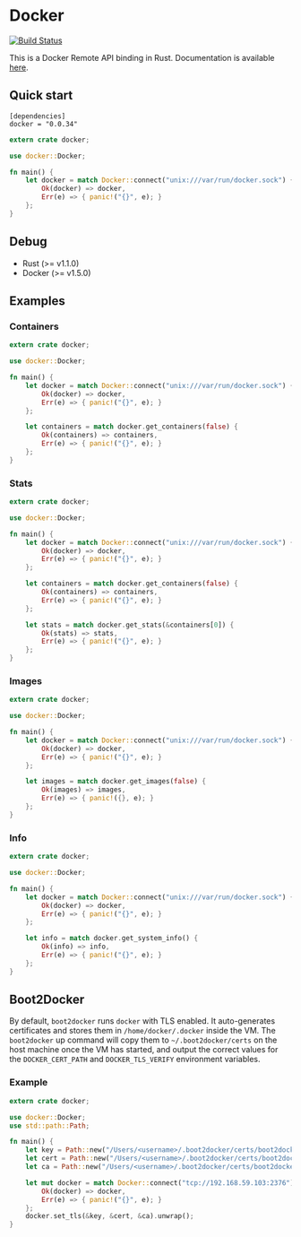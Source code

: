 # Docker

[![Build Status](https://travis-ci.org/ghmlee/rust-docker.svg)](https://travis-ci.org/ghmlee/rust-docker)

This is a Docker Remote API binding in Rust. Documentation is available [here](https://ghmlee.github.io/rust-docker/doc/docker).

## Quick start

```
[dependencies]
docker = "0.0.34"
```

```rust
extern crate docker;

use docker::Docker;

fn main() {
    let docker = match Docker::connect("unix:///var/run/docker.sock") {
    	Ok(docker) => docker,
        Err(e) => { panic!("{}", e); }
    };
}
```

## Debug
* Rust (>= v1.1.0)
* Docker (>= v1.5.0)

## Examples

### Containers

```rust
extern crate docker;

use docker::Docker;

fn main() {
    let docker = match Docker::connect("unix:///var/run/docker.sock") {
    	Ok(docker) => docker,
        Err(e) => { panic!("{}", e); }
    };

    let containers = match docker.get_containers(false) {
        Ok(containers) => containers,
        Err(e) => { panic!("{}", e); }
    };
}
```

### Stats

```rust
extern crate docker;

use docker::Docker;

fn main() {
    let docker = match Docker::connect("unix:///var/run/docker.sock") {
    	Ok(docker) => docker,
        Err(e) => { panic!("{}", e); }
    };

    let containers = match docker.get_containers(false) {
        Ok(containers) => containers,
        Err(e) => { panic!("{}", e); }
    };

    let stats = match docker.get_stats(&containers[0]) {
        Ok(stats) => stats,
        Err(e) => { panic!("{}", e); }
    };
}
```

### Images

```rust
extern crate docker;

use docker::Docker;

fn main() {
    let docker = match Docker::connect("unix:///var/run/docker.sock") {
    	Ok(docker) => docker,
        Err(e) => { panic!("{}", e); }
    };

    let images = match docker.get_images(false) {
        Ok(images) => images,
        Err(e) => { panic!({}, e); }
    };
}

```

### Info

```rust
extern crate docker;

use docker::Docker;

fn main() {
    let docker = match Docker::connect("unix:///var/run/docker.sock") {
    	Ok(docker) => docker,
        Err(e) => { panic!("{}", e); }
    };

    let info = match docker.get_system_info() {
        Ok(info) => info,
        Err(e) => { panic!("{}", e); }
    };
}
```

## Boot2Docker

By default, `boot2docker` runs `docker` with TLS enabled. It auto-generates certificates and stores them in `/home/docker/.docker` inside the VM. The `boot2docker` up command will copy them to `~/.boot2docker/certs` on the host machine once the VM has started, and output the correct values for the `DOCKER_CERT_PATH` and `DOCKER_TLS_VERIFY` environment variables.

### Example

```rust
extern crate docker;

use docker::Docker;
use std::path::Path;

fn main() {
    let key = Path::new("/Users/<username>/.boot2docker/certs/boot2docker-vm/key.pem");
    let cert = Path::new("/Users/<username>/.boot2docker/certs/boot2docker-vm/cert.pem");
    let ca = Path::new("/Users/<username>/.boot2docker/certs/boot2docker-vm/ca.pem");

    let mut docker = match Docker::connect("tcp://192.168.59.103:2376") {
    	Ok(docker) => docker,
        Err(e) => { panic!("{}", e); }
    };
    docker.set_tls(&key, &cert, &ca).unwrap();
}
```
